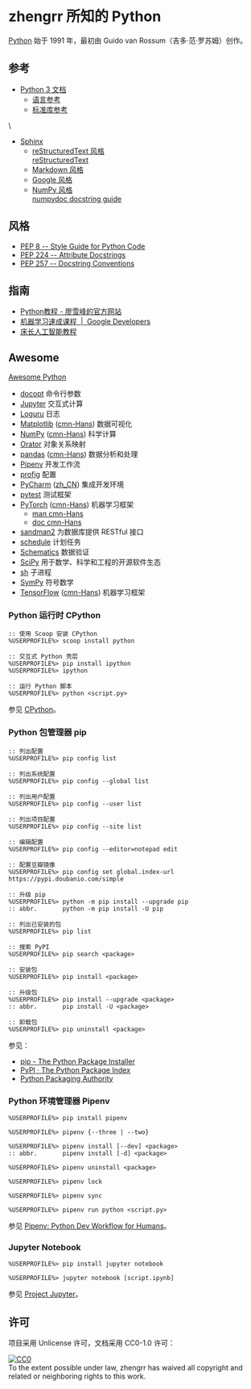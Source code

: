 # zhengrr 所知的 Python

[Python](https://python.org/) 始于 1991 年，最初由 Guido van Rossum（吉多·范·罗苏姆）创作。

## 参考

*   [Python 3 文档](https://docs.python.org/zh-cn/3/)
    *   [语言参考](https://docs.python.org/zh-cn/3/reference/index.html)
    *   [标准库参考](https://docs.python.org/zh-cn/3/library/index.html)

\ 

*   [Sphinx](https://www.sphinx-doc.org/zh_CN/master/)
    *   [reStructuredText 风格](https://www.sphinx-doc.org/zh_CN/master/usage/restructuredtext/index.html)  
        [reStructuredText](http://docutils.sourceforge.net/rst.html)
    *   [Markdown 风格](https://www.sphinx-doc.org/zh_CN/master/usage/markdown.html)
    *   [Google 风格](https://www.sphinx-doc.org/zh_CN/master/usage/extensions/example_google.html)
    *   [NumPy 风格](https://www.sphinx-doc.org/zh_CN/master/usage/extensions/example_numpy.html)  
        [numpydoc docstring guide](https://numpydoc.readthedocs.io/en/latest/format.html)

## 风格

*   [PEP 8 -- Style Guide for Python Code](https://python.org/dev/peps/pep-0008/)
*   [PEP 224 -- Attribute Docstrings](https://python.org/dev/peps/pep-0224/)
*   [PEP 257 -- Docstring Conventions](https://python.org/dev/peps/pep-0257/)

## 指南

*   [Python教程 - 廖雪峰的官方网站](https://www.liaoxuefeng.com/wiki/0014316089557264a6b348958f449949df42a6d3a2e542c000)
*   [机器学习速成课程 &nbsp;|&nbsp; Google Developers](https://developers.google.cn/machine-learning/crash-course/)
*   [床长人工智能教程](https://captainbed.net/)

## Awesome

[Awesome Python](https://awesome-python.com/)

*   [docopt](http://docopt.org/) 命令行参数
*   [Jupyter](https://jupyter.org/) 交互式计算
*   [Loguru](https://github.com/Delgan/loguru) 日志
*   [Matplotlib](https://matplotlib.org/) ([cmn-Hans](https://matplotlib.org.cn/)) 数据可视化
*   [NumPy](https://numpy.org/) ([cmn-Hans](https://numpy.org.cn/)) 科学计算
*   [Orator](https://github.com/sdispater/orator) 对象关系映射
*   [pandas](https://pandas.pydata.org/) ([cmn-Hans](https://pypandas.cn/)) 数据分析和处理
*   [Pipenv](https://pypi.org/project/pipenv/) 开发工作流
*   [profig](https://github.com/dhagrow/profig) 配置
*   [PyCharm](https://jetbrains.com/pycharm) ([zh_CN](https://github.com/pingfangx/jetbrains-in-chinese/tree/master/PyCharm)) 集成开发环境
*   [pytest](https://pytest.org/) 测试框架
*   [PyTorch](https://pytorch.org/) ([cmn-Hans](https://pytorch.apachecn.org/)) 机器学习框架
    *   [man cmn-Hans](https://github.com/zergtant/pytorch-handbook)
    *   [doc cmn-Hans](https://pytorch-cn.readthedocs.io/zh/latest/)
*   [sandman2](https://github.com/jeffknupp/sandman2) 为数据库提供 RESTful 接口
*   [schedule](https://github.com/dbader/schedule) 计划任务
*   [Schematics](https://github.com/schematics/schematics) 数据验证 
*   [SciPy](https://scipy.org/) 用于数学、科学和工程的开源软件生态
*   [sh](https://github.com/amoffat/sh) 子进程
*   [SymPy](https://sympy.org/) 符号数学
*   [TensorFlow](https://tensorflow.google.cn) ([cmn-Hans](http://tensorfly.cn/)) 机器学习框架

### Python 运行时 CPython

``` batch
:: 使用 Scoop 安装 CPython
%USERPROFILE%> scoop install python

:: 交互式 Python 壳层
%USERPROFILE%> pip install ipython
%USERPROFILE%> ipython

:: 运行 Python 脚本
%USERPROFILE%> python <script.py>
```

参见 [CPython](https://github.com/python/cpython)。

### Python 包管理器 pip

``` batch
:: 列出配置
%USERPROFILE%> pip config list

:: 列出系统配置
%USERPROFILE%> pip config --global list

:: 列出用户配置
%USERPROFILE%> pip config --user list

:: 列出项目配置
%USERPROFILE%> pip config --site list

:: 编辑配置
%USERPROFILE%> pip config --editor=notepad edit

:: 配置豆瓣镜像
%USERPROFILE%> pip config set global.index-url https://pypi.doubanio.com/simple

:: 升级 pip
%USERPROFILE%> python -m pip install --upgrade pip
:: abbr.       python -m pip install -U pip

:: 列出已安装的包
%USERPROFILE%> pip list

:: 搜索 PyPI
%USERPROFILE%> pip search <package>

:: 安装包
%USERPROFILE%> pip install <package>

:: 升级包
%USERPROFILE%> pip install --upgrade <package>
:: abbr.       pip install -U <package>

:: 卸载包
%USERPROFILE%> pip uninstall <package>
```

参见：

*   [pip - The Python Package Installer](https://pip.pypa.io/en/stable/)
*   [PyPI · The Python Package Index](https://pypi.org/)
*   [Python Packaging Authority](https://www.pypa.io/en/latest/)

### Python 环境管理器 Pipenv

``` batch
%USERPROFILE%> pip install pipenv

%USERPROFILE%> pipenv {--three | --two}

%USERPROFILE%> pipenv install [--dev] <package>
:: abbr.       pipenv install [-d] <package>

%USERPROFILE%> pipenv uninstall <package>

%USERPROFILE%> pipenv lock

%USERPROFILE%> pipenv sync

%USERPROFILE%> pipenv run python <script.py>
```

参见 [Pipenv: Python Dev Workflow for Humans](https://pipenv.pypa.io/en/latest/)。

### Jupyter Notebook

```batch
%USERPROFILE%> pip install jupyter notebook

%USERPROFILE%> jupyter notebook [script.ipynb]
```

参见 [Project Jupyter](https://jupyter.org/)。

## 许可

项目采用 Unlicense 许可，文档采用 CC0-1.0 许可：

<p xmlns:dct="https://purl.org/dc/terms/">
  <a rel="license"
     href="https://creativecommons.org/publicdomain/zero/1.0/">
    <img src="https://licensebuttons.net/p/zero/1.0/88x31.png" style="border-style: none;" alt="CC0" />
  </a>
  <br />
  To the extent possible under law,
  <span resource="[_:publisher]" rel="dct:publisher">
    <span property="dct:title">zhengrr</span></span>
  has waived all copyright and related or neighboring rights to this work.
</p>
